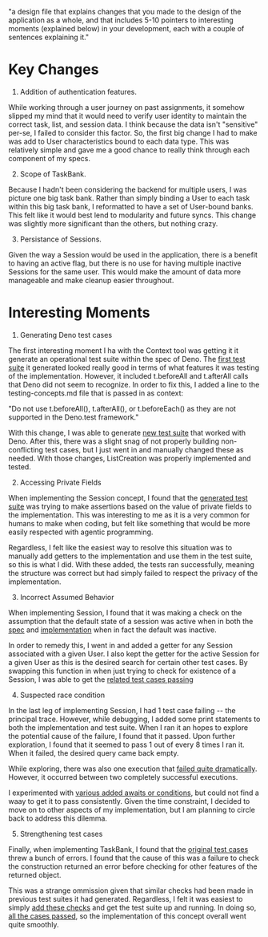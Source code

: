 "a design file that explains changes that you made to the design of the application as a whole, and that includes 5-10 pointers to interesting moments (explained below) in your development, each with a couple of sentences explaining it."
# Key Changes
1. Addition of authentication features. 

While working through a user journey on past assignments, it somehow slipped my mind that it would need to verify user identity to maintain the correct task, list, and session data. I think because the data isn't "sensitive" per-se, I failed to consider this factor. So, the first big change I had to make was add to User characteristics bound to each data type. This was relatively simple and gave me a good chance to really think through each component of my specs.

2. Scope of TaskBank.

Because I hadn't been considering the backend for multiple users, I was picture one big task bank. Rather than simply binding a User to each task within this big task bank, I reformatted to have a set of User-bound banks. This felt like it would best lend to modularity and future syncs. This change was slightly more significant than the others, but nothing crazy.

3. Persistance of Sessions. 

Given the way a Session would be used in the application, there is a benefit to having an active flag, but there is no use for having multiple inactive Sessions for the same user. This would make the amount of data more manageable and make cleanup easier throughout.

# Interesting Moments
1. Generating Deno test cases

The first interesting moment I ha with the Context tool was getting it it generate an operational test suite within the spec of Deno. The [first test suite](../context/design/concepts/ListCreation/testing.md/steps/response.e42b92bb.md) it generated looked really good in terms of what features it was testing of the implementation. However, it included t.beforeAll and t.afterAll calls that Deno did not seem to recognize. In order to fix this, I added a line to the testing-concepts.md file that is passed in as context:

"Do not use t.beforeAll(), t.afterAll(), or t.beforeEach() as they are not supported in the Deno.test framework."

With this change, I was able to generate [new test suite](../context/design/concepts/ListCreation/testing.md/steps/response.fef07ddb.md) that worked with Deno. After this, there was a slight snag of not properly building non-conflicting test cases, but I just went in and manually changed these as needed. With those changes, ListCreation was properly implemented and tested.

2. Accessing Private Fields

When implementing the Session concept, I found that the [generated test suite](../context/design/concepts/Session/implementation.md/steps/response.0b3372ee.md) was trying to make assertions based on the value of private fields to the implementation. This was interesting to me as it is a very common for humans to make when coding, but felt like something that would be more easily respected with agentic programming. 

Regardless, I felt like the easiest way to resolve this situation was to manually add getters to the implementation and use them in the test suite, so this is what I did. With these added, the tests ran successfully, meaning the structure was correct but had simply failed to respect the privacy of the implementation.

3. Incorrect Assumed Behavior

When implementing Session, I found that it was making a check on the assumption that the default state of a session was active when in both the [spec](/design/concepts/Session/specification.md) and [implementation](../context/design/concepts/Session/implementation.md/steps/response.0cb1a747.md) when in fact the default was inactive. 

In order to remedy this, I went in and added a getter for any Session associated with a given User. I also kept the getter for the active Session for a given User as this is the desired search for certain other test cases. By swapping this function in when just trying to check for existence of a Session, I was able to get the [related test cases passing](../context/design/concepts/Session/testOutput.md/steps/_.de36b013.md)

4. Suspected race condition

In the last leg of implementing Session, I had 1 test case failing -- the principal trace. However, while debugging, I added some print statements to both the implementation and test suite. When I ran it an hopes to explore the potential cause of the failure, I found that it passed. Upon further exploration, I found that it seemed to pass 1 out of every 8 times I ran it. When it failed, the desired query came back empty. 

While exploring, there was also one execution that [failed quite dramatically](../context/design/concepts/Session/testOutput.md/steps/_.2e28b97a.md). However, it occurred between two completely successful executions.

I experimented with [various added awaits or conditions](/src/concepts/Session/SessionConcept.ts), but could not find a waay to get it to pass consistently. Given the time constraint, I decided to move on to other aspects of my implementation, but I am planning to circle back to address this dilemma.

5. Strengthening test cases

Finally, when implementing TaskBank, I found that the [original test cases](../context/design/concepts/TaskBank/testing.md/steps/test.5cf5b987.md) threw a bunch of errors. I found that the cause of this was a failure to check the construction returned an error before checking for other features of the returned object.

This was a strange ommission given that similar checks had been made in previous test suites it had generated. Regardless, I felt it was easiest to simply [add these checks](../context/src/concepts/TaskBank/TaskBank.test.ts/20251019_150232.93d3dd4d.md) and get the test suite up and running. In doing so, [all the cases passed](../context/design/concepts/TaskBank/testOutput.md/steps/_.79916281.md), so the implementation of this concept overall went quite smoothly.